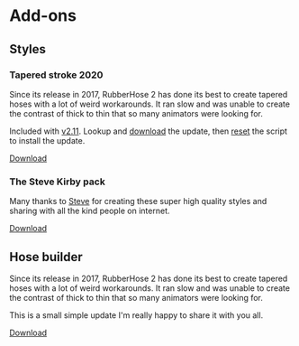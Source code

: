 # Add-ons

## Styles
### Tapered stroke 2020
<Screenshot 
    url="/rubberhose2/addons-taper2020.gif" 
    alt="RH2 Tapered hose 2020"
    width="350px" 
    left />

Since its release in 2017, RubberHose 2 has done its best to create tapered hoses with a lot of weird workarounds. It ran slow and was unable to create the contrast of thick to thin that so many animators were looking for. 

Included with [v2.11](changelog.html#_2-11). Lookup and [download](http://license.battleaxe.co) the update, then [reset](manage.html#reset-everything) the script to install the update. 

<a href="http://battleaxe.co/overlord" class="nav-link action-button">Download</a>

### The Steve Kirby pack
<Screenshot 
    url="/rubberhose2/addons-kirby.gif" 
    alt="RH2 build buttons"
    width="350px" 
    right />

Many thanks to [Steve](https://stevekirby.co.uk/) for creating these super high quality styles and sharing with all the kind people on internet.

<a href="http://battleaxe.co/overlord" class="nav-link action-button">Download</a>


## Hose builder
<Screenshot 
    url="/rubberhose2/addon-taper2020.gif" 
    alt="RH2 build buttons"
    width="350px" 
    left />

Since its release in 2017, RubberHose 2 has done its best to create tapered hoses with a lot of weird workarounds. It ran slow and was unable to create the contrast of thick to thin that so many animators were looking for. 

This is a small simple update I'm really happy to share it with you all. 

<a href="http://battleaxe.co/overlord" class="nav-link action-button">Download</a>